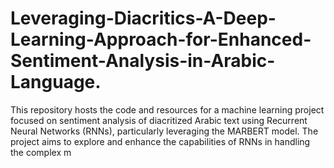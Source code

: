 # Leveraging-Diacritics-A-Deep-Learning-Approach-for-Enhanced-Sentiment-Analysis-in-Arabic-Language.
This repository hosts the code and resources for a machine learning project focused on sentiment analysis of diacritized Arabic text using Recurrent Neural Networks (RNNs), particularly leveraging the MARBERT model. The project aims to explore and enhance the capabilities of RNNs in handling the complex m
